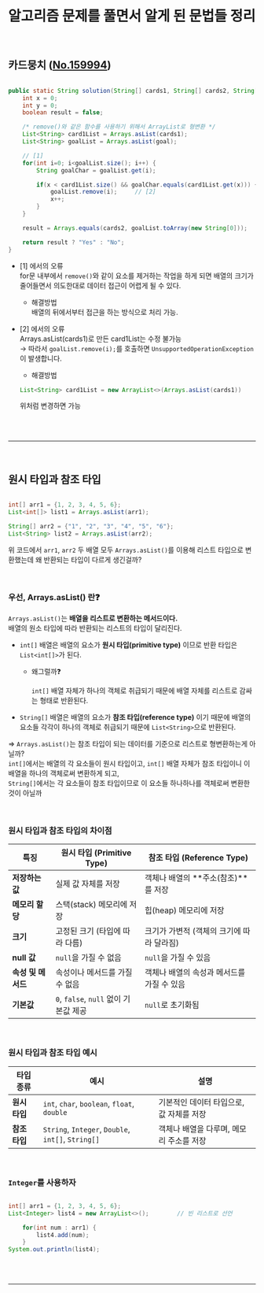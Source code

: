 # 알고리즘 문제를 풀면서 알게 된 문법들 정리

<br />

## 카드뭉치 ([No.159994](https://school.programmers.co.kr/learn/courses/30/lessons/159994))

``` java

public static String solution(String[] cards1, String[] cards2, String[] goal) {
    int x = 0;
    int y = 0;
    boolean result = false;

    /* remove()와 같은 함수를 사용하기 위해서 ArrayList로 형변환 */
    List<String> card1List = Arrays.asList(cards1);
    List<String> goalList = Arrays.asList(goal);

    // [1]
    for(int i=0; i<goalList.size(); i++) {
        String goalChar = goalList.get(i);

        if(x < card1List.size() && goalChar.equals(card1List.get(x))) {
            goalList.remove(i);     // [2]
            x++;
        }
    }

    result = Arrays.equals(cards2, goalList.toArray(new String[0]));

    return result ? "Yes" : "No";
}

```

- [1] 에서의 오류 <br />
for문 내부에서 `remove()`와 같이 요소를 제거하는 작업을 하게 되면 배열의 크기가 줄어들면서 의도한대로 데이터 접근이 어렵게 될 수 있다. <br />

    - 해결방법 <br />
    배열의 뒤에서부터 접근을 하는 방식으로 처리 가능.


- [2] 에서의 오류 <br />
Arrays.asList(cards1)로 만든 card1List는 수정 불가능 <br />
→ 따라서 `goalList.remove(i);`를 호출하면 `UnsupportedOperationException`이 발생합니다.
    - 해결방법 <br />
    ``` java
    List<String> card1List = new ArrayList<>(Arrays.asList(cards1))
    ```
    위처럼 변경하면 가능

<br />
<br />

---

<br />

## 원시 타입과 참조 타입

``` java

int[] arr1 = {1, 2, 3, 4, 5, 6};
List<int[]> list1 = Arrays.asList(arr1);

String[] arr2 = {"1", "2", "3", "4", "5", "6"};
List<String> list2 = Arrays.asList(arr2);

```
위 코드에서 `arr1`, `arr2` 두 배열 모두 `Arrays.asList()`를 이용해 리스트 타입으로 변환했는데 왜 반환되는 타입이 다르게 생긴걸까?

<br />

### 우선, Arrays.asList() 란❓
`Arrays.asList()`는 **배열을 리스트로 변환하는 메서드이다.** <br />
배열의 원소 타입에 따라 반환되는 리스트의 타입이 달리진다.

- `int[]` 배열은 배열의 요소가 **원시 타입(primitive type)** 이므로 반환 타입은 `List<int[]>`가 된다.
    - 왜그럴까❓

        `int[]` 배열 자체가 하나의 객체로 취급되기 때문에 배열 자체를 리스트로 감싸는 형태로 반환된다.

- `String[]` 배열은 배열의 요소가 **참조 타입(reference type)** 이기 때문에 배열의 요소들 각각이 하나의 객체로 취급되기 때문에 `List<String>`으로 반환된다.

=> `Arrays.asList()`는 참조 타입이 되는 데이터를 기준으로 리스트로 형변환하는게 아닐까? <br />
`int[]`에서는 배열의 각 요소들이 원시 타입이고, `int[]` 배열 자체가 참조 타입이니 이 배열을 하나의 객체로써 변환하게 되고,<br />
`String[]`에서는 각 요소들이 참조 타입이므로 이 요소들 하나하나를 객체로써 변환한 것이 아닐까

<br />

### 원시 타입과 참조 타입의 차이점

| 특징                  | 원시 타입 (Primitive Type)         | 참조 타입 (Reference Type)   |
|---------------------|-----------------------------------|-----------------------------|
| **저장하는 값**       | 실제 값 자체를 저장               | 객체나 배열의 **주소(참조)**를 저장 |
| **메모리 할당**       | 스택(stack) 메모리에 저장         | 힙(heap) 메모리에 저장      |
| **크기**              | 고정된 크기 (타입에 따라 다름)     | 크기가 가변적 (객체의 크기에 따라 달라짐) |
| **null 값**           | `null`을 가질 수 없음              | `null`을 가질 수 있음       |
| **속성 및 메서드**     | 속성이나 메서드를 가질 수 없음     | 객체나 배열의 속성과 메서드를 가질 수 있음 |
| **기본값**            | `0`, `false`, `null` 없이 기본값 제공 | `null`로 초기화됨           |

<br />

### 원시 타입과 참조 타입 예시

| 타입 종류      | 예시                                       | 설명                                             |
|----------------|--------------------------------------------|--------------------------------------------------|
| **원시 타입**   | `int`, `char`, `boolean`, `float`, `double`  | 기본적인 데이터 타입으로, 값 자체를 저장         |
| **참조 타입**   | `String`, `Integer`, `Double`, `int[]`, `String[]` | 객체나 배열을 다루며, 메모리 주소를 저장         |

<br />

### `Integer`를 사용하자

``` java

int[] arr1 = {1, 2, 3, 4, 5, 6};
List<Integer> list4 = new ArrayList<>();        // 빈 리스트로 선언

    for(int num : arr1) {
        list4.add(num);
    }
System.out.println(list4);

```

<br />
<br />

---